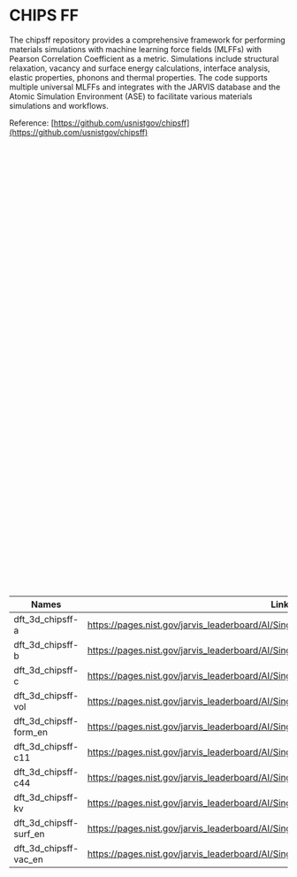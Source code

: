 # CHIPS FF



The chipsff repository provides a comprehensive framework for performing materials simulations with machine learning force fields (MLFFs) with Pearson Correlation Coefficient as a metric. Simulations include structural relaxation, vacancy and surface energy calculations, interface analysis, elastic properties, phonons and thermal properties. The code supports multiple universal MLFFs and integrates with the JARVIS database and the Atomic Simulation Environment (ASE) to facilitate various materials simulations and workflows.



Reference: [https://github.com/usnistgov/chipsff](https://github.com/usnistgov/chipsff)





<!--benchmark_description-->



<!--table_content--><div>            <script type="text/javascript">window.PlotlyConfig = {MathJaxConfig: 'local'};</script>     <script charset="utf-8" src="https://cdn.plot.ly/plotly-2.35.2.min.js"></script>        <div id="ffd7f15f-c4dc-4d48-929d-22622adbfeb2" class="plotly-graph-div" style="height:800px; width:800px;"></div>      <script type="text/javascript">                  window.PLOTLYENV=window.PLOTLYENV || {};                  if (document.getElementById("ffd7f15f-c4dc-4d48-929d-22622adbfeb2")) {          Plotly.newPlot(            "ffd7f15f-c4dc-4d48-929d-22622adbfeb2",            [{"coloraxis":"coloraxis","name":"0","texttemplate":"%{z}","x":["a-dft_3d_chipsff","b-dft_3d_chipsff","c-dft_3d_chipsff","vol-dft_3d_chipsff","form_en-dft_3d_chipsff","c11-dft_3d_chipsff","c44-dft_3d_chipsff","kv-dft_3d_chipsff","surf_en-dft_3d_chipsff","vac_en-dft_3d_chipsff"],"y":["alignn_ff_12_2_24","alignn_ff_5_27_24","chgnet","eqV2_153M_omat","eqV2_31M_omat","eqV2_31M_omat_mp_salex","eqV2_86M_omat","eqV2_86M_omat_mp_salex","mace","mace-alexandria","matgl","matgl-direct","orb-v2","sevennet"],"z":[[0.99,0.99,1.0,0.97,0.82,0.07,0.18,0.15,0.12,0.22],[0.99,0.99,1.0,0.99,0.75,0.52,0.5,0.1,-0.18,0.39],[1.0,1.0,1.0,1.0,1.0,0.92,0.6,0.72,0.89,0.35],[1.0,1.0,0.99,1.0,0.9,0.79,0.76,0.69,0.77,0.42],[1.0,1.0,1.0,1.0,0.99,0.89,0.73,0.7,0.86,0.72],[1.0,1.0,1.0,1.0,0.99,0.92,0.6,0.71,0.89,0.79],[1.0,1.0,1.0,1.0,0.94,0.83,0.76,0.7,0.81,0.58],[1.0,1.0,1.0,1.0,0.99,0.92,0.71,0.71,0.96,0.75],[1.0,1.0,1.0,1.0,0.99,0.93,0.64,0.72,0.74,0.21],[0.99,0.99,0.99,0.99,0.87,0.79,0.53,0.72,0.49,0.25],[1.0,1.0,1.0,1.0,0.99,0.9,0.55,0.75,0.78,0.47],[1.0,1.0,1.0,1.0,0.85,0.76,0.5,0.71,0.81,0.2],[1.0,1.0,0.97,1.0,0.99,0.78,-0.09,0.7,0.77,0.7],[1.0,1.0,1.0,1.0,0.99,0.93,0.64,0.71,0.97,0.22]],"type":"heatmap","xaxis":"x","yaxis":"y","hovertemplate":"x: %{x}\u003cbr\u003ey: %{y}\u003cbr\u003ecolor: %{z}\u003cextra\u003e\u003c\u002fextra\u003e"}],            {"template":{"data":{"histogram2dcontour":[{"type":"histogram2dcontour","colorbar":{"outlinewidth":0,"ticks":""},"colorscale":[[0.0,"#0d0887"],[0.1111111111111111,"#46039f"],[0.2222222222222222,"#7201a8"],[0.3333333333333333,"#9c179e"],[0.4444444444444444,"#bd3786"],[0.5555555555555556,"#d8576b"],[0.6666666666666666,"#ed7953"],[0.7777777777777778,"#fb9f3a"],[0.8888888888888888,"#fdca26"],[1.0,"#f0f921"]]}],"choropleth":[{"type":"choropleth","colorbar":{"outlinewidth":0,"ticks":""}}],"histogram2d":[{"type":"histogram2d","colorbar":{"outlinewidth":0,"ticks":""},"colorscale":[[0.0,"#0d0887"],[0.1111111111111111,"#46039f"],[0.2222222222222222,"#7201a8"],[0.3333333333333333,"#9c179e"],[0.4444444444444444,"#bd3786"],[0.5555555555555556,"#d8576b"],[0.6666666666666666,"#ed7953"],[0.7777777777777778,"#fb9f3a"],[0.8888888888888888,"#fdca26"],[1.0,"#f0f921"]]}],"heatmap":[{"type":"heatmap","colorbar":{"outlinewidth":0,"ticks":""},"colorscale":[[0.0,"#0d0887"],[0.1111111111111111,"#46039f"],[0.2222222222222222,"#7201a8"],[0.3333333333333333,"#9c179e"],[0.4444444444444444,"#bd3786"],[0.5555555555555556,"#d8576b"],[0.6666666666666666,"#ed7953"],[0.7777777777777778,"#fb9f3a"],[0.8888888888888888,"#fdca26"],[1.0,"#f0f921"]]}],"heatmapgl":[{"type":"heatmapgl","colorbar":{"outlinewidth":0,"ticks":""},"colorscale":[[0.0,"#0d0887"],[0.1111111111111111,"#46039f"],[0.2222222222222222,"#7201a8"],[0.3333333333333333,"#9c179e"],[0.4444444444444444,"#bd3786"],[0.5555555555555556,"#d8576b"],[0.6666666666666666,"#ed7953"],[0.7777777777777778,"#fb9f3a"],[0.8888888888888888,"#fdca26"],[1.0,"#f0f921"]]}],"contourcarpet":[{"type":"contourcarpet","colorbar":{"outlinewidth":0,"ticks":""}}],"contour":[{"type":"contour","colorbar":{"outlinewidth":0,"ticks":""},"colorscale":[[0.0,"#0d0887"],[0.1111111111111111,"#46039f"],[0.2222222222222222,"#7201a8"],[0.3333333333333333,"#9c179e"],[0.4444444444444444,"#bd3786"],[0.5555555555555556,"#d8576b"],[0.6666666666666666,"#ed7953"],[0.7777777777777778,"#fb9f3a"],[0.8888888888888888,"#fdca26"],[1.0,"#f0f921"]]}],"surface":[{"type":"surface","colorbar":{"outlinewidth":0,"ticks":""},"colorscale":[[0.0,"#0d0887"],[0.1111111111111111,"#46039f"],[0.2222222222222222,"#7201a8"],[0.3333333333333333,"#9c179e"],[0.4444444444444444,"#bd3786"],[0.5555555555555556,"#d8576b"],[0.6666666666666666,"#ed7953"],[0.7777777777777778,"#fb9f3a"],[0.8888888888888888,"#fdca26"],[1.0,"#f0f921"]]}],"mesh3d":[{"type":"mesh3d","colorbar":{"outlinewidth":0,"ticks":""}}],"scatter":[{"fillpattern":{"fillmode":"overlay","size":10,"solidity":0.2},"type":"scatter"}],"parcoords":[{"type":"parcoords","line":{"colorbar":{"outlinewidth":0,"ticks":""}}}],"scatterpolargl":[{"type":"scatterpolargl","marker":{"colorbar":{"outlinewidth":0,"ticks":""}}}],"bar":[{"error_x":{"color":"#2a3f5f"},"error_y":{"color":"#2a3f5f"},"marker":{"line":{"color":"#E5ECF6","width":0.5},"pattern":{"fillmode":"overlay","size":10,"solidity":0.2}},"type":"bar"}],"scattergeo":[{"type":"scattergeo","marker":{"colorbar":{"outlinewidth":0,"ticks":""}}}],"scatterpolar":[{"type":"scatterpolar","marker":{"colorbar":{"outlinewidth":0,"ticks":""}}}],"histogram":[{"marker":{"pattern":{"fillmode":"overlay","size":10,"solidity":0.2}},"type":"histogram"}],"scattergl":[{"type":"scattergl","marker":{"colorbar":{"outlinewidth":0,"ticks":""}}}],"scatter3d":[{"type":"scatter3d","line":{"colorbar":{"outlinewidth":0,"ticks":""}},"marker":{"colorbar":{"outlinewidth":0,"ticks":""}}}],"scattermapbox":[{"type":"scattermapbox","marker":{"colorbar":{"outlinewidth":0,"ticks":""}}}],"scatterternary":[{"type":"scatterternary","marker":{"colorbar":{"outlinewidth":0,"ticks":""}}}],"scattercarpet":[{"type":"scattercarpet","marker":{"colorbar":{"outlinewidth":0,"ticks":""}}}],"carpet":[{"aaxis":{"endlinecolor":"#2a3f5f","gridcolor":"white","linecolor":"white","minorgridcolor":"white","startlinecolor":"#2a3f5f"},"baxis":{"endlinecolor":"#2a3f5f","gridcolor":"white","linecolor":"white","minorgridcolor":"white","startlinecolor":"#2a3f5f"},"type":"carpet"}],"table":[{"cells":{"fill":{"color":"#EBF0F8"},"line":{"color":"white"}},"header":{"fill":{"color":"#C8D4E3"},"line":{"color":"white"}},"type":"table"}],"barpolar":[{"marker":{"line":{"color":"#E5ECF6","width":0.5},"pattern":{"fillmode":"overlay","size":10,"solidity":0.2}},"type":"barpolar"}],"pie":[{"automargin":true,"type":"pie"}]},"layout":{"autotypenumbers":"strict","colorway":["#636efa","#EF553B","#00cc96","#ab63fa","#FFA15A","#19d3f3","#FF6692","#B6E880","#FF97FF","#FECB52"],"font":{"color":"#2a3f5f"},"hovermode":"closest","hoverlabel":{"align":"left"},"paper_bgcolor":"white","plot_bgcolor":"#E5ECF6","polar":{"bgcolor":"#E5ECF6","angularaxis":{"gridcolor":"white","linecolor":"white","ticks":""},"radialaxis":{"gridcolor":"white","linecolor":"white","ticks":""}},"ternary":{"bgcolor":"#E5ECF6","aaxis":{"gridcolor":"white","linecolor":"white","ticks":""},"baxis":{"gridcolor":"white","linecolor":"white","ticks":""},"caxis":{"gridcolor":"white","linecolor":"white","ticks":""}},"coloraxis":{"colorbar":{"outlinewidth":0,"ticks":""}},"colorscale":{"sequential":[[0.0,"#0d0887"],[0.1111111111111111,"#46039f"],[0.2222222222222222,"#7201a8"],[0.3333333333333333,"#9c179e"],[0.4444444444444444,"#bd3786"],[0.5555555555555556,"#d8576b"],[0.6666666666666666,"#ed7953"],[0.7777777777777778,"#fb9f3a"],[0.8888888888888888,"#fdca26"],[1.0,"#f0f921"]],"sequentialminus":[[0.0,"#0d0887"],[0.1111111111111111,"#46039f"],[0.2222222222222222,"#7201a8"],[0.3333333333333333,"#9c179e"],[0.4444444444444444,"#bd3786"],[0.5555555555555556,"#d8576b"],[0.6666666666666666,"#ed7953"],[0.7777777777777778,"#fb9f3a"],[0.8888888888888888,"#fdca26"],[1.0,"#f0f921"]],"diverging":[[0,"#8e0152"],[0.1,"#c51b7d"],[0.2,"#de77ae"],[0.3,"#f1b6da"],[0.4,"#fde0ef"],[0.5,"#f7f7f7"],[0.6,"#e6f5d0"],[0.7,"#b8e186"],[0.8,"#7fbc41"],[0.9,"#4d9221"],[1,"#276419"]]},"xaxis":{"gridcolor":"white","linecolor":"white","ticks":"","title":{"standoff":15},"zerolinecolor":"white","automargin":true,"zerolinewidth":2},"yaxis":{"gridcolor":"white","linecolor":"white","ticks":"","title":{"standoff":15},"zerolinecolor":"white","automargin":true,"zerolinewidth":2},"scene":{"xaxis":{"backgroundcolor":"#E5ECF6","gridcolor":"white","linecolor":"white","showbackground":true,"ticks":"","zerolinecolor":"white","gridwidth":2},"yaxis":{"backgroundcolor":"#E5ECF6","gridcolor":"white","linecolor":"white","showbackground":true,"ticks":"","zerolinecolor":"white","gridwidth":2},"zaxis":{"backgroundcolor":"#E5ECF6","gridcolor":"white","linecolor":"white","showbackground":true,"ticks":"","zerolinecolor":"white","gridwidth":2}},"shapedefaults":{"line":{"color":"#2a3f5f"}},"annotationdefaults":{"arrowcolor":"#2a3f5f","arrowhead":0,"arrowwidth":1},"geo":{"bgcolor":"white","landcolor":"#E5ECF6","subunitcolor":"white","showland":true,"showlakes":true,"lakecolor":"white"},"title":{"x":0.05},"mapbox":{"style":"light"}}},"xaxis":{"anchor":"y","domain":[0.0,1.0],"scaleanchor":"y","constrain":"domain"},"yaxis":{"anchor":"x","domain":[0.0,1.0],"autorange":"reversed","constrain":"domain"},"coloraxis":{"colorscale":[[0.0,"#0d0887"],[0.1111111111111111,"#46039f"],[0.2222222222222222,"#7201a8"],[0.3333333333333333,"#9c179e"],[0.4444444444444444,"#bd3786"],[0.5555555555555556,"#d8576b"],[0.6666666666666666,"#ed7953"],[0.7777777777777778,"#fb9f3a"],[0.8888888888888888,"#fdca26"],[1.0,"#f0f921"]]},"margin":{"t":60},"width":800,"height":800},            {"responsive": true}          )        };              </script>    </div>




<!--table_details--><table style="width:100%" id="j_table"><thead><tr><th>Names</th><th>Links</th></tr></thead><tr> <td>dft_3d_chipsff-a</td><td><a href="https://pages.nist.gov/jarvis_leaderboard/AI/SinglePropertyPrediction/dft_3d_chipsff_a" target="_blank">https://pages.nist.gov/jarvis_leaderboard/AI/SinglePropertyPrediction/dft_3d_chipsff_a</a></td></tr><tr> <td>dft_3d_chipsff-b</td><td><a href="https://pages.nist.gov/jarvis_leaderboard/AI/SinglePropertyPrediction/dft_3d_chipsff_b" target="_blank">https://pages.nist.gov/jarvis_leaderboard/AI/SinglePropertyPrediction/dft_3d_chipsff_b</a></td></tr><tr> <td>dft_3d_chipsff-c</td><td><a href="https://pages.nist.gov/jarvis_leaderboard/AI/SinglePropertyPrediction/dft_3d_chipsff_c" target="_blank">https://pages.nist.gov/jarvis_leaderboard/AI/SinglePropertyPrediction/dft_3d_chipsff_c</a></td></tr><tr> <td>dft_3d_chipsff-vol</td><td><a href="https://pages.nist.gov/jarvis_leaderboard/AI/SinglePropertyPrediction/dft_3d_chipsff_vol" target="_blank">https://pages.nist.gov/jarvis_leaderboard/AI/SinglePropertyPrediction/dft_3d_chipsff_vol</a></td></tr><tr> <td>dft_3d_chipsff-form_en</td><td><a href="https://pages.nist.gov/jarvis_leaderboard/AI/SinglePropertyPrediction/dft_3d_chipsff_form_en" target="_blank">https://pages.nist.gov/jarvis_leaderboard/AI/SinglePropertyPrediction/dft_3d_chipsff_form_en</a></td></tr><tr> <td>dft_3d_chipsff-c11</td><td><a href="https://pages.nist.gov/jarvis_leaderboard/AI/SinglePropertyPrediction/dft_3d_chipsff_c11" target="_blank">https://pages.nist.gov/jarvis_leaderboard/AI/SinglePropertyPrediction/dft_3d_chipsff_c11</a></td></tr><tr> <td>dft_3d_chipsff-c44</td><td><a href="https://pages.nist.gov/jarvis_leaderboard/AI/SinglePropertyPrediction/dft_3d_chipsff_c44" target="_blank">https://pages.nist.gov/jarvis_leaderboard/AI/SinglePropertyPrediction/dft_3d_chipsff_c44</a></td></tr><tr> <td>dft_3d_chipsff-kv</td><td><a href="https://pages.nist.gov/jarvis_leaderboard/AI/SinglePropertyPrediction/dft_3d_chipsff_kv" target="_blank">https://pages.nist.gov/jarvis_leaderboard/AI/SinglePropertyPrediction/dft_3d_chipsff_kv</a></td></tr><tr> <td>dft_3d_chipsff-surf_en</td><td><a href="https://pages.nist.gov/jarvis_leaderboard/AI/SinglePropertyPrediction/dft_3d_chipsff_surf_en" target="_blank">https://pages.nist.gov/jarvis_leaderboard/AI/SinglePropertyPrediction/dft_3d_chipsff_surf_en</a></td></tr><tr> <td>dft_3d_chipsff-vac_en</td><td><a href="https://pages.nist.gov/jarvis_leaderboard/AI/SinglePropertyPrediction/dft_3d_chipsff_vac_en" target="_blank">https://pages.nist.gov/jarvis_leaderboard/AI/SinglePropertyPrediction/dft_3d_chipsff_vac_en</a></td></tr></table>
